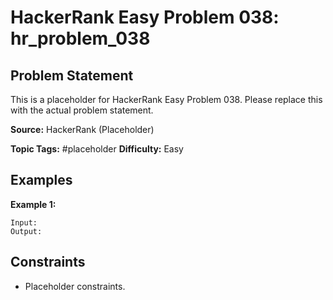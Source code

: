 # HackerRank Easy Problem 038: hr_problem_038

## Problem Statement

This is a placeholder for HackerRank Easy Problem 038.
Please replace this with the actual problem statement.

**Source:** HackerRank (Placeholder)

**Topic Tags:** #placeholder
**Difficulty:** Easy

## Examples

**Example 1:**

```
Input:
Output:
```

## Constraints

- Placeholder constraints.
